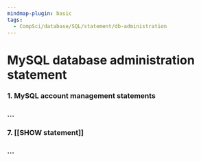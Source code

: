 ```yaml
---
mindmap-plugin: basic
tags:
  - CompSci/database/SQL/statement/db-administration
---
```

# MySQL database administration statement
### 1. MySQL account management statements
### ...
### 7. [[SHOW statement]]
### ...